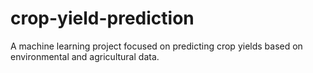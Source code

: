 # crop-yield-prediction
A machine learning project focused on predicting crop yields based on environmental and agricultural data.
